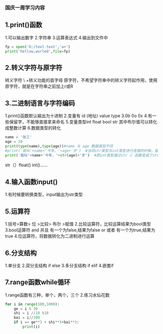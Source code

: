 ### 国庆一周学习内容
## 1.print()函数
1.可以输出数字
2.字符串
3.运算表达式
4.输出到文件中
``` python
fp = open('D:/text.text','a+')
print('hellow,worled',file=fp) 
```
## 2.转义字符与原字符
转义字符 \ +转义功能的首字母
原字符，不希望字符串中的转义字符起作用，使用原字符，就是在字符串之前加上r或R

## 3.二进制语言与字符编码
1.print()函数默认输出为十进制
2.变量有 id (地址) value type
3.0b 0o 0x
4.有一些保留字，不能够直接拿来命名
5.变量类型int float bool str 其中布尔值可以转化成整数计算
6.数据类型的转化 
``` python
name = '张三'
age = 20
print(type(name),type(age))#name 与 age 数据类型不同
#print('我叫'+name+'今年，'+age+'岁')  #当将str类型与int类型进行连接的时候，报错，解决方案，类型转换
print('我叫'+name+'今年，'+str(age)+'岁')  #把int类型通过str（）函数变成了str类型
```
str（）float() int()……
## 4.输入函数input()
1.有时候要转换类型，input输出为str类型

## 5.运算符
1.括号>算数> 位 >比较> 布尔 >赋值
2.比较运算符，比较运算结果为bool类型
3.bool运算符
and 并且 有一个为false,结果为false
or 或者 有一个为true,结果为true
4.位运算符，将数据转化为二进制进行运算

## 6.分支结构
1.单分支
2.双分支结构 if else
3.多分支结构 if elif
4.嵌套if

## 7.range函数while循环
1.range函数有三种，单个，两个，三个
2.练习水仙花数
``` python
for i in range(100,1000):
    ge = i % 10
    shi = i //10 %10
    bai = i//100
    if i == ge**3 + shi**3+bai**3:
        print(i)
```


















